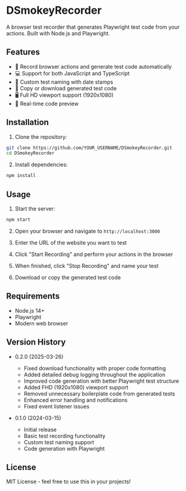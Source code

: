 # DSmokeyRecorder

A browser test recorder that generates Playwright test code from your actions. Built with Node.js and Playwright.

## Features

- 🎥 Record browser actions and generate test code automatically
- 💻 Support for both JavaScript and TypeScript
- 🎯 Custom test naming with date stamps
- 📝 Copy or download generated test code
- 🖥️ Full HD viewport support (1920x1080)
- 🚀 Real-time code preview

## Installation

1. Clone the repository:
```bash
git clone https://github.com/YOUR_USERNAME/DSmokeyRecorder.git
cd DSmokeyRecorder
```

2. Install dependencies:
```bash
npm install
```

## Usage

1. Start the server:
```bash
npm start
```

2. Open your browser and navigate to `http://localhost:3000`

3. Enter the URL of the website you want to test

4. Click "Start Recording" and perform your actions in the browser

5. When finished, click "Stop Recording" and name your test

6. Download or copy the generated test code

## Requirements

- Node.js 14+
- Playwright
- Modern web browser

## Version History

- 0.2.0 (2025-03-26)
  - Fixed download functionality with proper code formatting
  - Added detailed debug logging throughout the application
  - Improved code generation with better Playwright test structure
  - Added FHD (1920x1080) viewport support
  - Removed unnecessary boilerplate code from generated tests
  - Enhanced error handling and notifications
  - Fixed event listener issues

- 0.1.0 (2024-03-15)
  - Initial release
  - Basic test recording functionality
  - Custom test naming support
  - Code generation with Playwright

## License

MIT License - feel free to use this in your projects! 